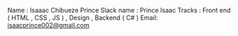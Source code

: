 Name : Isaaac Chibueze Prince 
Slack name : Prince Isaac 
Tracks : Front end ( HTML , CSS , JS ) , Design , Backend ( C# )
Email: isaacprince002@gmail.com 
